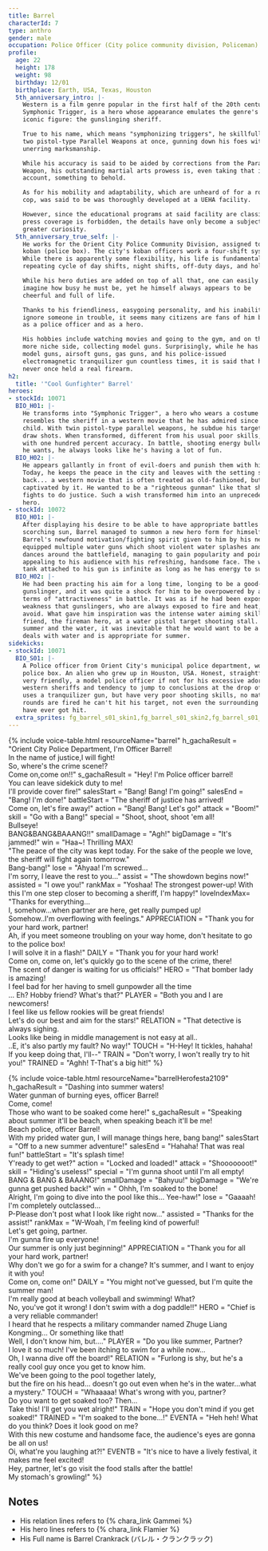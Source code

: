 ```yaml
---
title: Barrel
characterId: 7
type: anthro
gender: male
occupation: Police Officer (City police community division, Policeman)
profile:
  age: 22
  height: 178
  weight: 98
  birthday: 12/01
  birthplace: Earth, USA, Texas, Houston
  5th_anniversary_intro: |-
    Western is a film genre popular in the first half of the 20th century.
    Symphonic Trigger, is a hero whose appearance emulates the genre's
    iconic figure: the gunslinging sheriff.

    True to his name, which means "symphonizing triggers", he skillfully wields
    two pistol-type Parallel Weapons at once, gunning down his foes with
    unerring marksmanship.

    While his accuracy is said to be aided by corrections from the Parallel
    Weapon, his outstanding martial arts prowess is, even taking that into
    account, something to behold.

    As for his mobility and adaptability, which are unheard of for a rookie
    cop, was said to be was thoroughly developed at a UEHA facility.

    However, since the educational programs at said facility are classified and
    press coverage is forbidden, the details have only become a subject of
    greater curiosity.
  5th_anniversary_true_self: |-
    He works for the Orient City Police Community Division, assigned to a
    koban (police box). The city's koban officers work a four-shift system.
    While there is apparently some flexibility, his life is fundamentally a
    repeating cycle of day shifts, night shifts, off-duty days, and holidays.

    While his hero duties are added on top of all that, one can easily
    imagine how busy he must be, yet he himself always appears to be
    cheerful and full of life.

    Thanks to his friendliness, easygoing personality, and his inability to
    ignore someone in trouble, it seems many citizens are fans of him both
    as a police officer and as a hero.

    His hobbies include watching movies and going to the gym, and on the
    more niche side, collecting model guns. Surprisingly, while he has held
    model guns, airsoft guns, gas guns, and his police-issued
    electromagnetic tranquilizer gun countless times, it is said that he has
    never once held a real firearm.
h2:
  title: '"Cool Gunfighter" Barrel'
heroes:
- stockId: 10071
  BIO_H01: |-
    He transforms into "Symphonic Trigger", a hero who wears a costume that
    resembles the sheriff in a western movie that he has admired since he was a
    child. With twin pistol-type parallel weapons, he subdue his target with quick
    draw shots. When transformed, different from his usual poor skills, he can shoot
    with one hundred percent accuracy. In battle, shooting energy bullets as much as
    he wants, he always looks like he's having a lot of fun.
  BIO_H02: |-
    He appears gallantly in front of evil-doers and punish them with his twin guns.
    Today, he keeps the peace in the city and leaves with the setting sun on his
    back... a western movie that is often treated as old-fashioned, but he was
    captivated by it. He wanted to be a "righteous gunman" like that sheriff who
    fights to do justice. Such a wish transformed him into an unprecedented police
    hero.
- stockId: 10072
  BIO_H01: |-
    After displaying his desire to be able to have appropriate battles under the
    scorching sun, Barrel managed to summon a new hero form for himself. Thanks to
    Barrel's newfound motivation/fighting spirit given to him by his new form, he
    equipped multiple water guns which shoot violent water splashes and he now
    dances around the battlefield, managing to gain popularity and points while also
    appealing to his audience with his refreshing, handsome face. The water in the
    tank attached to his gun is infinite as long as he has energy to supply it with.
  BIO_H02: |-
    He had been practing his aim for a long time, longing to be a good-looking
    gunslinger, and it was quite a shock for him to be overpowered by another in
    terms of "attractiveness" in battle. It was as if he had been exposed to a
    weakness that gunslingers, who are always exposed to fire and heat, cannot
    avoid. What gave him inspiration was the intense water aiming skill of his
    friend, the fireman hero, at a water pistol target shooting stall. As a lover of
    summer and the water, it was inevitable that he would want to be a hero who
    deals with water and is appropriate for summer.
sidekicks:
- stockId: 10071
  BIO_S01: |-
    A Police officer from Orient City's municipal police department, working in a
    police box. An alien who grew up in Houston, USA. Honest, straightforward and
    very friendly, a model police officer if not for his excessive adoration for
    western sheriffs and tendency to jump to conclusions at the drop of a hat. He
    uses a tranquilizer gun, but have very poor shooting skills, no matter how many
    rounds are fired he can't hit his target, not even the surrounding onlookers
    have ever got hit.
  extra_sprites: fg_barrel_s01_skin1,fg_barrel_s01_skin2,fg_barrel_s01_skin3
---
```


{% include voice-table.html resourceName="barrel"
h_gachaResult = "Orient City Police Department, I'm Officer Barrel!<br>In the name of justice,I will fight!<br>So, where's the crime scene!?<br>Come on,come on!!"
s_gachaResult = "Hey! I'm Police officer barrel!<br>You can leave sidekick duty to me!<br>I'll provide cover fire!"
salesStart = "Bang! Bang! I'm going!"
salesEnd = "Bang! I'm done!"
battleStart = "The sheriff of justice has arrived!<br>Come on, let's fire away!"
action = "Bang! Bang! Let's go!"
attack = "Boom!"
skill = "Go with a Bang!"
special = "Shoot, shoot, shoot 'em all!<br>Bullseye!<br>BANG&BANG&BAAANG!!"
smallDamage = "Agh!"
bigDamage = "It's jammed!"
win = "Haa~! Thrilling MAX!<br>&quot;The peace of the city was kept today. For the sake of the people we love, the sheriff will fight again tomorrow.&quot;<br>Bang-bang!"
lose = "Ahyaa!  I'm screwed...<br>I'm sorry, I leave the rest to you…"
assist = "The showdown begins now!"
assisted = "I owe you!"
rankMax = "Yoshaa! The strongest power-up! With this I'm one step closer to becoming a sheriff, I'm happy!"
loveIndexMax= "Thanks for everything…<br>I, somehow…when partner are here, get really pumped up!<br>Somehow..I'm overflowing with feelings."
APPRECIATION = "Thank you for your hard work, partner!<br>Ah, if you meet someone troubling on your way home, don't hesitate to go to the police box!<br>I will solve it in a flash!"
DAILY = "Thank you for your hard work! <br>Come on, come on, let's quickly go to the scene of the crime, there!<br>The scent of danger is waiting for us officials!"
HERO = "That bomber lady is amazing!<br>I feel bad for her having to smell gunpowder all the time<br>... Eh? Hobby friend? What's that?"
PLAYER = "Both you and I are newcomers!<br>I feel like us fellow rookies will be great friends!<br>Let's do our best and aim for the stars!"
RELATION = "That detective is always sighing.<br>Looks like being in middle management is not easy at all..<br>..E, it's also partly my fault? No way!"
TOUCH = "H-Hey! It tickles, hahaha!<br>If you keep doing that, I'll--"
TRAIN = "Don't worry, I won't really try to hit you!"
TRAINED = "Aghh! T-That's a big hit!"
%}

{% include voice-table.html resourceName="barrelHerofesta2109"
h_gachaResult = "Dashing into summer waters!<br>Water gunman of burning eyes, officer Barrel!<br>Come, come!<br>Those who want to be soaked come here!"
s_gachaResult = "Speaking about summer it'll be beach, when speaking beach it'll be me!<br>Beach police, officer Barrel!<br>With my prided water gun, I will manage things here, bang bang!"
salesStart = "Off to a new summer adventure!"
salesEnd = "Hahaha! That was real fun!"
battleStart = "It's splash time! <br>Y'ready to get wet?"
action = "Locked and loaded!"
attack = "Shooooooot!"
skill = "Hiding's useless!"
special = "I'm gunna shoot until I'm all empty! BANG & BANG & BAAANG!"
smallDamage = "Bahyuu!"
bigDamage = "We're gunna get pushed back!"
win = " Ohhh, I'm soaked to the bone! <br>Alright, I'm going to dive into the pool like this... Yee-haw!"
lose = "Gaaaah! I'm completely outclassed...<br>P-Please don't post what I look like right now..."
assisted = "Thanks for the assist!"
rankMax = "W-Woah, I'm feeling kind of powerful!<br>Let's get going, partner.<br>I'm gunna fire up everyone!<br>Our summer is only just beginning!"
APPRECIATION = "Thank you for all your hard work, partner!<br>Why don't we go for a swim for a change? It's summer, and I want to enjoy it with you!<br>Come on, come on!"
DAILY = "You might not've guessed, but I'm quite the summer man!<br>I'm really good at beach volleyball and swimming! What?<br>No, you've got it wrong! I don't swim with a dog paddle!!"
HERO = "Chief is a very reliable commander!<br>I heard that he respects a military commander named Zhuge Liang Kongming... Or something like that!<br>Well, I don't know him, but...."
PLAYER = "Do you like summer, Partner?<br>I love it so much! I've been itching to swim for a while now...<br>Oh, I wanna dive off the board!"
RELATION = "Furlong is shy, but he's a really cool guy once you get to know him.<br>We've been going to the pool together lately,<br>but the fire on his head... doesn't go out even when he's in the water...what a mystery."
TOUCH = "Whaaaaa! What's wrong with you, partner?<br>Do you want to get soaked too? Then...<br>Take this! I'll get you wet alright!"
TRAIN = "Hope you don't mind if you get soaked!"
TRAINED = "I'm soaked to the bone...!"
EVENTA = "Heh heh! What do you think? Does it look good on me?<br>With this new costume and handsome face, the audience's eyes are gonna be all on us!<br>Oi, what're you laughing at?!"
EVENTB = "It's nice to have a lively festival, it makes me feel excited!<br>Hey, partner, let's go visit the food stalls after the battle!<br>My stomach's growling!"
%}

## Notes

- His relation lines refers to {% chara_link Gammei %}
- His hero lines refers to {% chara_link Flamier %}
- His Full name is Barrel Crankrack (バレル・クランクラック)
